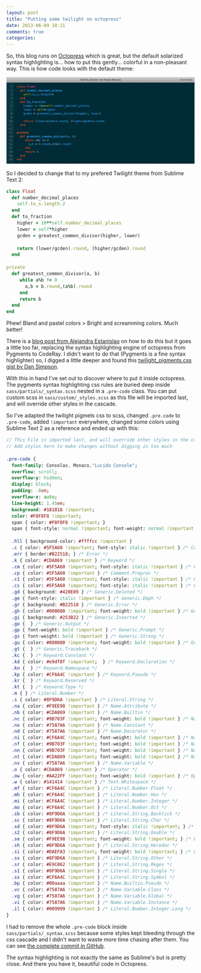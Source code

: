```yaml
---
layout: post
title: "Putting some twilight on octopress"
date: 2013-06-09 18:11
comments: true
categories: 
---
```


So, this blog runs on [Octopress](http://octopress.org) which is great, but the default solarized syntax highlighting is... how to put this gently... colorful in a non-pleasant way. This is how code looks with the default theme:

![Octopress Solarized Syntax Highlighting](/images/octopress_solarized_syntax_highlighting.png)

So I decided to change that to my prefered Twilight theme from Sublime Text 2:

```ruby
class Float
  def number_decimal_places
    self.to_s.length-2
  end
  def to_fraction
    higher = 10**self.number_decimal_places
    lower = self*higher
    gcden = greatest_common_divisor(higher, lower)

    return (lower/gcden).round, (higher/gcden).round
  end

private
  def greatest_common_divisor(a, b)
     while a%b != 0
       a,b = b.round,(a%b).round
     end
     return b
  end
end
```

Phew! Bland and pastel colors > Bright and screamming colors. Much better!

There is a [blog post from Alejandra Estanislao](http://blog.alestanis.com/2013/02/04/octopress-and-the-twilight-color-scheme/) on how to do this but it goes a little too far, replacing the syntax highlighting engine of octopress from Pygments to CodeRay. I didn't want to do that (Pygments is a fine syntax highlighter) so, I digged a little deeper and found this [twilight_pigments.css gist by Dan Simpson](https://gist.github.com/dansimpson/803005).

With this in hand I've set out to discover where to put it inside octopress. The pygments syntax highlighting css rules are buried deep inside `sass/partials/_syntax.scss` nested in a `.pre-code` class. You can put custom scss in `sass/custom/_styles.scss` as this file will be imported last, and will override other styles in the cascade.

So I've adapted the twilight pigmets css to scss, changed `.pre.code` to `.pre-code`, added `!important` everywhere, changed some colors using Sublime Text 2 as a reference and ended up with this:

```sass
// This File is imported last, and will override other styles in the cascade
// Add styles here to make changes without digging in too much

.pre-code {
  font-family: Consolas, Monaco,"Lucida Console";
  overflow: scroll;
  overflow-y: hidden;
  display: block;
  padding: .8em;
  overflow-x: auto;
  line-height: 1.45em;
  background: #181818 !important;
  color: #F8F8F8 !important;
  span { color: #F8F8F8 !important; }
  span { font-style: normal !important; font-weight: normal !important; }

  .hll { background-color: #ffffcc !important }
  .c { color: #5F5A60 !important; font-style: italic !important } /* Comment */
  .err { border:#B22518; } /* Error */
  .k { color: #CDA869 !important } /* Keyword */
  .cm { color: #5F5A60 !important; font-style: italic !important } /* Comment.Multiline */
  .cp { color: #5F5A60 !important } /* Comment.Preproc */
  .c1 { color: #5F5A60 !important; font-style: italic !important } /* Comment.Single */
  .cs { color: #5F5A60 !important; font-style: italic !important } /* Comment.Special */
  .gd { background: #420E09 } /* Generic.Deleted */
  .ge { font-style: italic !important } /* Generic.Emph */
  .gr { background: #B22518 } /* Generic.Error */
  .gh { color: #000080 !important; font-weight: bold !important } /* Generic.Heading */
  .gi { background: #253B22 } /* Generic.Inserted */
  .go {  } /* Generic.Output */
  .gp { font-weight: bold !important } /* Generic.Prompt */
  .gs { font-weight: bold !important } /* Generic.Strong */
  .gu { color: #800080 !important; font-weight: bold !important } /* Generic.Subheading */
  .gt {  } /* Generic.Traceback */
  .kc {  } /* Keyword.Constant */
  .kd { color: #e9df8f !important;  } /* Keyword.Declaration */
  .kn {  } /* Keyword.Namespace */
  .kp { color: #CF6A4C !important } /* Keyword.Pseudo */
  .kr {  } /* Keyword.Reserved */
  .kt {  } /* Keyword.Type */
  .m { } /* Literal.Number */
  .s { color: #8F9D6A !important } /* Literal.String */
  .na { color: #F9EE98 !important } /* Name.Attribute */
  .nb { color: #CDA869 !important } /* Name.Builtin */
  .nc { color: #9B703F !important; font-weight: bold !important } /* Name.Class */
  .no { color: #7587A6 !important } /* Name.Constant */
  .nd { color: #7587A6 !important } /* Name.Decorator */
  .ni { color: #CF6A4C !important; font-weight: bold !important } /* Name.Entity */
  .nf { color: #9B703F !important; font-weight: bold !important } /* Name.Function */
  .nn { color: #9B703F !important; font-weight: bold !important } /* Name.Namespace */
  .nt { color: #CDA869 !important; font-weight: bold !important } /* Name.Tag */
  .nv { color: #7587A6 !important } /* Name.Variable */
  .o { color: #CDA869 !important } /* Operator */
  .ow { color: #AA22FF !important; font-weight: bold !important } /* Operator.Word */
  .w { color: #141414 !important } /* Text.Whitespace */
  .mf { color: #CF6A4C !important } /* Literal.Number.Float */
  .mh { color: #CF6A4C !important } /* Literal.Number.Hex */
  .mi { color: #CF6A4C !important } /* Literal.Number.Integer */
  .mo { color: #CF6A4C !important } /* Literal.Number.Oct */
  .sb { color: #8F9D6A !important } /* Literal.String.Backtick */
  .sc { color: #8F9D6A !important } /* Literal.String.Char */
  .sd { color: #8F9D6A !important; font-style: italic !important; } /* Literal.String.Doc */
  .s2 { color: #8F9D6A !important } /* Literal.String.Double */
  .se { color: #F9EE98 !important; font-weight: bold !important; } /* Literal.String.Escape */
  .sh { color: #8F9D6A !important } /* Literal.String.Heredoc */
  .si { color: #DAEFA3 !important; font-weight: bold !important; } /* Literal.String.Interpol */
  .sx { color: #8F9D6A !important } /* Literal.String.Other */
  .sr { color: #E9C062 !important } /* Literal.String.Regex */
  .s1 { color: #8F9D6A !important } /* Literal.String.Single */
  .ss { color: #CF6A4C !important } /* Literal.String.Symbol */
  .bp { color: #00aaaa !important } /* Name.Builtin.Pseudo */
  .vc { color: #7587A6 !important } /* Name.Variable.Class */
  .vg { color: #7587A6 !important } /* Name.Variable.Global */
  .vi { color: #7587A6 !important } /* Name.Variable.Instance */
  .il { color: #009999 !important } /* Literal.Number.Integer.Long */
}
```

I had to remove the whole `.pre-code` block inside `sass/partials/_syntax.scss` because some styles kept bleeding through the css cascade and I didn't want to waste more time chasing after them. You can see 
[the complete commit in GitHub](https://github.com/cabeca/cabeca.github.io/commit/7fc9690ace63e9373bce8010f8a68016fce549dc).

The syntax highlighting is not exactly the same as Sublime's but is pretty close. And there you have it, beautiful code in Octopress.

